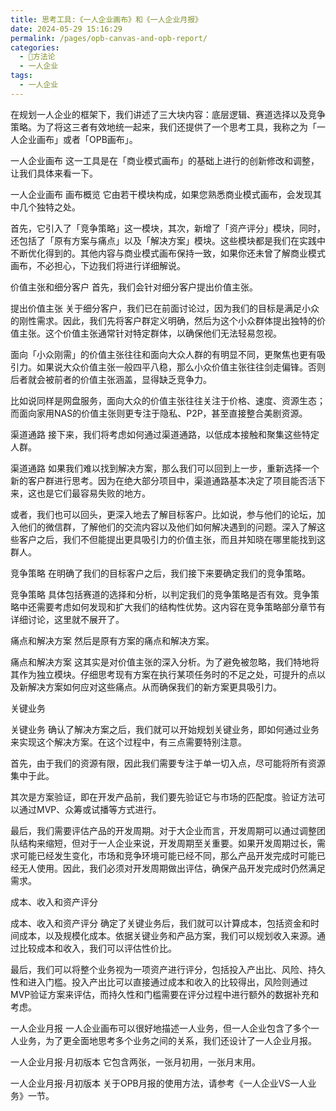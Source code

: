```yaml
---
title: 思考工具:《一人企业画布》和《一人企业月报》
date: 2024-05-29 15:16:29
permalink: /pages/opb-canvas-and-opb-report/
categories:
  - 🔑方法论
  - 一人企业
tags:
  - 一人企业
---
```


在规划一人企业的框架下，我们讲述了三大块内容：底层逻辑、赛道选择以及竞争策略。为了将这三者有效地统一起来，我们还提供了一个思考工具，我称之为「一人企业画布」或者「OPB画布」。

一人企业画布
这一工具是在「商业模式画布」的基础上进行的创新修改和调整，让我们具体来看一下。


一人企业画布
画布概览
它由若干模块构成，如果您熟悉商业模式画布，会发现其中几个独特之处。

首先，它引入了「竞争策略」这一模块，其次，新增了「资产评分」模块，同时，还包括了「原有方案与痛点」以及「解决方案」模块。这些模块都是我们在实践中不断优化得到的。其他内容与商业模式画布保持一致，如果你还未曾了解商业模式画布，不必担心，下边我们将进行详细解说。

价值主张和细分客户
首先，我们会针对细分客户提出价值主张。


提出价值主张
关于细分客户，我们已在前面讨论过，因为我们的目标是满足小众的刚性需求。因此，我们先将客户群定义明确，然后为这个小众群体提出独特的价值主张。这个价值主张通常针对特定群体，以确保他们无法轻易忽视。

面向「小众刚需」的价值主张往往和面向大众人群的有明显不同，更聚焦也更有吸引力。如果说大众价值主张一般四平八稳，那么小众价值主张往往剑走偏锋。否则后者就会被前者的价值主张涵盖，显得缺乏竞争力。

比如说同样是网盘服务，面向大众的价值主张往往关注于价格、速度、资源生态；而面向家用NAS的价值主张则更专注于隐私、P2P，甚至直接整合美剧资源。

渠道通路
接下来，我们将考虑如何通过渠道通路，以低成本接触和聚集这些特定人群。


渠道通路
如果我们难以找到解决方案，那么我们可以回到上一步，重新选择一个新的客户群进行思考。因为在绝大部分项目中，渠道通路基本决定了项目能否活下来，这也是它们最容易失败的地方。

或者，我们也可以回头，更深入地去了解目标客户。比如说，参与他们的论坛，加入他们的微信群，了解他们的交流内容以及他们如何解决遇到的问题。深入了解这些客户之后，我们不但能提出更具吸引力的价值主张，而且并知晓在哪里能找到这群人。

竞争策略
在明确了我们的目标客户之后，我们接下来要确定我们的竞争策略。


竞争策略
具体包括赛道的选择和分析，以判定我们的竞争策略是否有效。竞争策略中还需要考虑如何发现和扩大我们的结构性优势。这内容在竞争策略部分章节有详细讨论，这里就不展开了。

痛点和解决方案
然后是原有方案的痛点和解决方案。


痛点和解决方案
这其实是对价值主张的深入分析。为了避免被忽略，我们特地将其作为独立模块。仔细思考现有方案在执行某项任务时的不足之处，可提升的点以及新解决方案如何应对这些痛点。从而确保我们的新方案更具吸引力。

关键业务

关键业务
确认了解决方案之后，我们就可以开始规划关键业务，即如何通过业务来实现这个解决方案。在这个过程中，有三点需要特别注意。

首先，由于我们的资源有限，因此我们需要专注于单一切入点，尽可能将所有资源集中于此。

其次是方案验证，即在开发产品前，我们要先验证它与市场的匹配度。验证方法可以通过MVP、众筹或试播等方式进行。

最后，我们需要评估产品的开发周期。对于大企业而言，开发周期可以通过调整团队结构来缩短，但对于一人企业来说，开发周期至关重要。如果开发周期过长，需求可能已经发生变化，市场和竞争环境可能已经不同，那么产品开发完成时可能已经无人使用。因此，我们必须对开发周期做出评估，确保产品开发完成时仍然满足需求。

成本、收入和资产评分

成本、收入和资产评分
确定了关键业务后，我们就可以计算成本，包括资金和时间成本，以及规模化成本。依据关键业务和产品方案，我们可以规划收入来源。通过比较成本和收入，我们可以评估性价比。

最后，我们可以将整个业务视为一项资产进行评分，包括投入产出比、风险、持久性和进入门槛。投入产出比可以直接通过成本和收入的比较得出，风险则通过MVP验证方案来评估，而持久性和门槛需要在评分过程中进行额外的数据补充和考虑。

一人企业月报
一人企业画布可以很好地描述一人业务，但一人企业包含了多个一人业务，为了更全面地思考多个业务之间的关系，我们还设计了一人企业月报。


一人企业月报·月初版本
它包含两张，一张月初用，一张月末用。


一人企业月报·月初版本
关于OPB月报的使用方法，请参考《一人企业VS一人业务》一节。